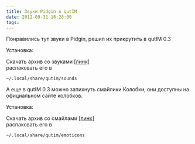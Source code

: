 ```yaml
---
title: Звуки Pidgin в qutIM
date: 2012-09-31 16:28:00
tags:
---
```


Понравились тут звуки в&nbsp;Pidgin, решил их прикрутить в&nbsp;qutIM 0.3
<!-- more -->

Установка:

Скачать архив со звуками&nbsp;[[линк]][1]  
распаковать его в
    
    
    ~/.local/share/qutim/sounds

А еще в&nbsp;qutIM 0.3 можно запихнуть смайлики&nbsp;Колобки, они доступны на официальном сайте колобков.

Установка:

Скачать архив со смайлами&nbsp;[[линк]][2]  
распаковать его в
    
    
    ~/.local/share/qutim/emoticons

[1]: http://narod.ru/disk/51189772001.2d4bf72edcade85a130e20d761f79dc1/Sounds_Pidgin.zip.html
[2]: http://kolobok.us/download.php?list.28
